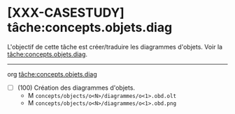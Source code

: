 [XXX-CASESTUDY] tâche:concepts.objets.diag
===========================================================

L'objectif de cette tâche est créer/traduire les diagrammes d'objets.
 Voir la [tâche:concepts.objets.diag](https://modelscript.readthedocs.io/en/latest/tasks/concepts/concepts.objets.diag/index.html).

________
org [tâche:concepts.objets.diag](https://modelscript.readthedocs.io/en/latest/tasks/concepts/concepts.objets.diag/index.html)

- [ ] (100) Création des diagrammes d'objets.
    - M ``concepts/objects/o<N>/diagrammes/o<1>.obd.olt``
    - M ``concepts/objects/o<N>/diagrammes/o<1>.obd.png``